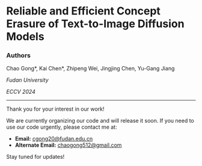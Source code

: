 # Reliable and Efficient Concept Erasure of Text-to-Image Diffusion Models

### Authors
Chao Gong\*, Kai Chen\*, Zhipeng Wei, Jingjing Chen, Yu-Gang Jiang

_Fudan University_

_ECCV 2024_

---

Thank you for your interest in our work!

We are currently organizing our code and will release it soon. If you need to use our code urgently, please contact me at:

- **Email:** cgong20@fudan.edu.cn
- **Alternate Email:** chaogong512@gmail.com

Stay tuned for updates!

